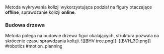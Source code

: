 Metoda wykrywania kolizji wykorzystująca podział na figury otaczające **offline**, sprawdzanie kolizji **online**.
### Budowa drzewa
Metoda polega na budowie drzewa figur okalających, struktura pozwala na skrócenie czasu sprawdzania kolizji.
![[BHV tree.png]]
![[BVH_3D.png]]
#robotics #motion_planning 
